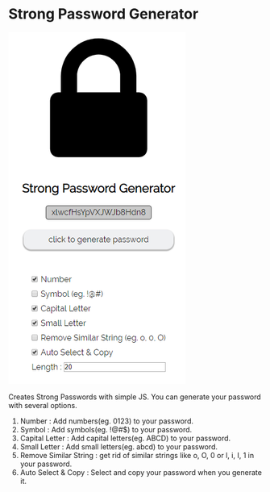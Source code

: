 # Strong Password Generator


![thumb](thumb.PNG)

Creates Strong Passwords with simple JS.
You can generate your password with several options.

1. Number : Add numbers(eg. 0123) to your password.
2. Symbol : Add symbols(eg. !@#$) to your password.
3. Capital Letter : Add capital letters(eg. ABCD) to your password.
4. Small Letter : Add small letters(eg. abcd) to your password.
5. Remove Similar String : get rid of similar strings like o, O, 0 or l, i, I, 1 in your password.
6. Auto Select & Copy : Select and copy your password when you generate it.
